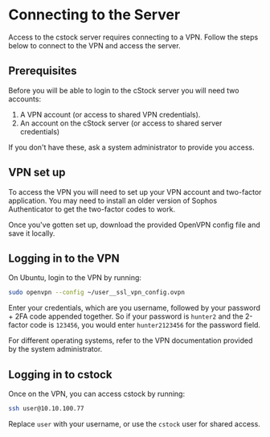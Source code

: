 Connecting to the Server
========================

Access to the cstock server requires connecting to a VPN.
Follow the steps below to connect to the VPN and access the server.

## Prerequisites

Before you will be able to login to the cStock server you will need two accounts:

1. A VPN account (or access to shared VPN credentials).
2. An account on the cStock server (or access to shared server credentials)

If you don't have these, ask a system administrator to provide you access.


## VPN set up

To access the VPN you will need to set up your VPN account and two-factor application.
You may need to install an older version of Sophos Authenticator to get the two-factor codes to work.

Once you've gotten set up, download the provided OpenVPN config file and save it locally.

## Logging in to the VPN

On Ubuntu, login to the VPN by running:

```bash
sudo openvpn --config ~/user__ssl_vpn_config.ovpn
```

Enter your credentials, which are you username, followed by your password + 2FA code appended together.
So if your password is `hunter2` and the 2-factor code is `123456`,
you would enter `hunter2123456` for the password field.

For different operating systems, refer to the VPN documentation provided by the system administrator.

## Logging in to cstock

Once on the VPN, you can access cstock by running:

```bash
ssh user@10.10.100.77
```

Replace `user` with your username, or use the `cstock` user for shared access.
